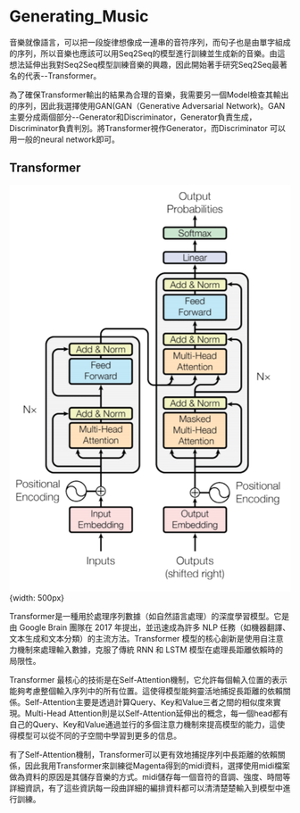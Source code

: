 # Generating_Music

音樂就像語言，可以把一段旋律想像成一連串的音符序列，而句子也是由單字組成的序列，所以音樂也應該可以用Seq2Seq的模型進行訓練並生成新的音樂。由這想法延伸出我對Seq2Seq模型訓練音樂的興趣，因此開始著手研究Seq2Seq最著名的代表--Transformer。

為了確保Transformer輸出的結果為合理的音樂，我需要另一個Model檢查其輸出的序列，因此我選擇使用GAN(GAN（Generative Adversarial Network)。GAN主要分成兩個部分--Generator和Discriminator，Generator負責生成，Discriminator負責判別。將Transformer視作Generator，而Discriminator 可以用一般的neural network即可。 

## Transformer
![alt text](/asset//Transformer.png){width: 500px}

Transformer是一種用於處理序列數據（如自然語言處理）的深度學習模型。它是由 Google Brain 團隊在 2017 年提出，並迅速成為許多 NLP 任務（如機器翻譯、文本生成和文本分類）的主流方法。Transformer 模型的核心創新是使用自注意力機制來處理輸入數據，克服了傳統 RNN 和 LSTM 模型在處理長距離依賴時的局限性。

Transformer 最核心的技術是在Self-Attention機制，它允許每個輸入位置的表示能夠考慮整個輸入序列中的所有位置。這使得模型能夠靈活地捕捉長距離的依賴關係。Self-Attention主要是透過計算Query、Key和Value三者之間的相似度來實現。Multi-Head Attention則是以Self-Attention延伸出的概念，每一個head都有自己的Query、Key和Value通過並行的多個注意力機制來提高模型的能力，這使得模型可以從不同的子空間中學習到更多的信息。

有了Self-Attention機制，Transformer可以更有效地捕捉序列中長距離的依賴關係，因此我用Transformer來訓練從Magenta得到的midi資料，選擇使用midi檔案做為資料的原因是其儲存音樂的方式。midi儲存每一個音符的音調、強度、時間等詳細資訊，有了這些資訊每一段曲詳細的編排資料都可以清清楚楚輸入到模型中進行訓練。